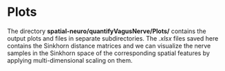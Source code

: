 # Plots
 
The directory **spatial-neuro/quantifyVagusNerve/Plots/** contains the output plots and files in separate subdirectories. The *.xlsx* files saved here contains the Sinkhorn distance matrices and we can visualize the nerve samples in the Sinkhorn space of the corresponding spatial features by applying multi-dimensional scaling on them.

